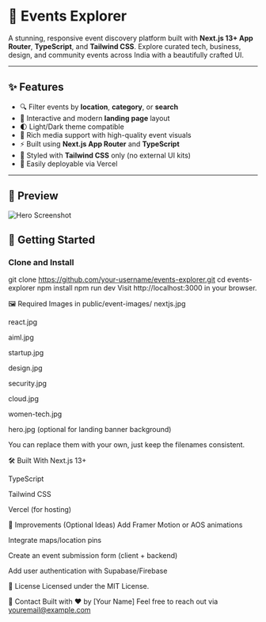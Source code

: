 # 🌟 Events Explorer

A stunning, responsive event discovery platform built with **Next.js 13+ App Router**, **TypeScript**, and **Tailwind CSS**. Explore curated tech, business, design, and community events across India with a beautifully crafted UI.

---

## ✨ Features

- 🔍 Filter events by **location**, **category**, or **search**
- 🎨 Interactive and modern **landing page** layout
- 🌓 Light/Dark theme compatible
- 📸 Rich media support with high-quality event visuals
- ⚡ Built using **Next.js App Router** and **TypeScript**
- 💅 Styled with **Tailwind CSS** only (no external UI kits)
- 🚀 Easily deployable via Vercel

---

## 📸 Preview

![Hero Screenshot](public/event-images/nextjs.jpg) <!-- Replace or add your custom hero image -->

## 🚀 Getting Started

### Clone and Install

git clone https://github.com/your-username/events-explorer.git
cd events-explorer
npm install
npm run dev
Visit http://localhost:3000 in your browser.

🖼️ Required Images in public/event-images/
nextjs.jpg

react.jpg

aiml.jpg

startup.jpg

design.jpg

security.jpg

cloud.jpg

women-tech.jpg

hero.jpg (optional for landing banner background)

You can replace them with your own, just keep the filenames consistent.

🛠️ Built With
Next.js 13+

TypeScript

Tailwind CSS

Vercel (for hosting)

🧠 Improvements (Optional Ideas)
Add Framer Motion or AOS animations

Integrate maps/location pins

Create an event submission form (client + backend)

Add user authentication with Supabase/Firebase

🧾 License
Licensed under the MIT License.

💌 Contact
Built with ❤️ by [Your Name]
Feel free to reach out via youremail@example.com
